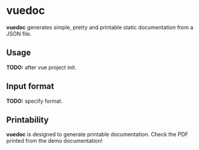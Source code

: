 # vuedoc
**vuedoc** generates simple, pretty and printable static documentation from a JSON file.

## Usage
**TODO:** after vue project init.

## Input format
**TODO:** specify format.

## Printability
**vuedoc** is designed to generate printable documentation. Check the PDF printed from the demo documentation!
